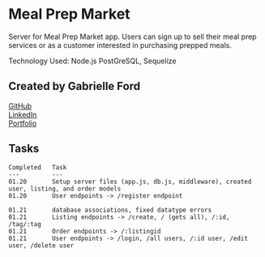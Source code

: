 # Meal Prep Market

Server for Meal Prep Market app. Users can sign up to sell their meal prep services or as a customer interested in purchasing prepped meals.

Technology Used:
              Node.js PostGreSQL, Sequelize

## Created by Gabrielle Ford
[GitHub](https://github.com/gabrielleford)  
[LinkedIn](https://www.linkedin.com/in/gabrielle-f-293251221/)  
[Portfolio](https://gabrielleford.github.io/)

## Tasks
    Completed   Task
    ---         ---
    01.20       Setup server files (app.js, db.js, middleware), created user, listing, and order models
    01.20       User endpoints -> /register endpoint
    
    01.21       database associations, fixed datatype errors  
    01.21       Listing endpoints -> /create, / (gets all), /:id, /tag/:tag
    01.21       Order endpoints -> /:listingid  
    01.21       User endpoints -> /login, /all users, /:id user, /edit user, /delete user  
